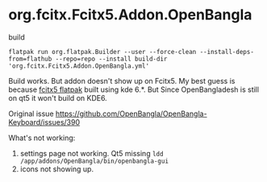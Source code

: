 # org.fcitx.Fcitx5.Addon.OpenBangla


build

```
flatpak run org.flatpak.Builder --user --force-clean --install-deps-from=flathub --repo=repo --install build-dir 'org.fcitx.Fcitx5.Addon.OpenBangla.yml'
```

Build works.
But addon doesn't show up on Fcitx5. My best guess is because [fcitx5 flatpak](https://github.com/fcitx/flatpak-fcitx5/blob/master/org.fcitx.Fcitx5.yaml) built using kde 6.*. But Since OpenBangladesh is still on qt5 it won't build on KDE6. 

Original issue https://github.com/OpenBangla/OpenBangla-Keyboard/issues/390

What's not working:
1. settings page not working. Qt5 missing
`ldd /app/addons/OpenBangla/bin/openbangla-gui`
2. icons not showing up.
